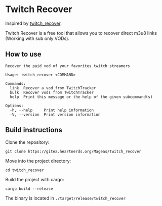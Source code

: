 # Twitch Recover

Inspired by [twitch_recover](https://github.com/pravindoesstuff/twitch_recover).

Twitch Recover is a free tool that allows you to recover direct m3u8 links (Working with sub only VODs).

## **How to use**

``` text
Recover the paid vod of your favorites twitch streamers

Usage: twitch_recover <COMMAND>

Commands:
  link  Recover a vod from TwitchTracker
  bulk  Recover vods from TwitchTracker
  help  Print this message or the help of the given subcommand(s)

Options:
  -h, --help     Print help information
  -V, --version  Print version information
```

## **Build instructions**

Clone the repository:
```
git clone https://gitea.heartnerds.org/Mageas/twitch_recover
```

Move into the project directory:
```
cd twitch_recover
```

Build the project with cargo:
```
cargo build --release
```

The binary is located in `./target/release/twitch_recover`

